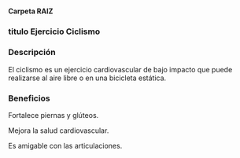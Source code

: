 #### Carpeta RAIZ 

### titulo Ejercicio Ciclismo

### Descripción
El ciclismo es un ejercicio cardiovascular de bajo impacto que puede realizarse al aire libre o en una bicicleta estática.

### Beneficios
Fortalece piernas y glúteos.

Mejora la salud cardiovascular.

Es amigable con las articulaciones.


